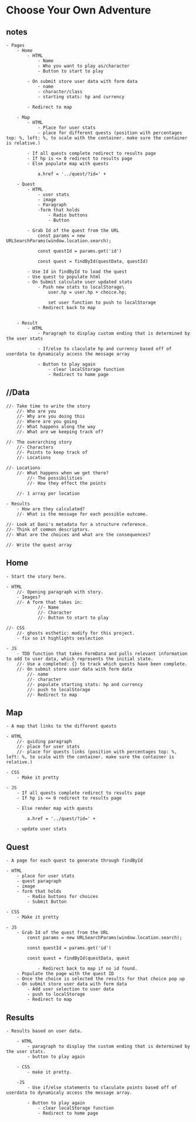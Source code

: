 # Choose Your Own Adventure 

## notes

    - Pages
        - Home
            - HTML
                - Name
                - Who you want to play as/character
                - Button to start to play

            - On submit store user data with form data
                - name
                - character/class
                - starting stats: hp and currency

            - Redirect to map

        - Map
            - HTML
                - Place for user stats
                - place for different quests (position with percentages top: %, left: %, to scale with the container. make sure the container is relative.)

            - If all quests complete redirect to results page
            - If hp is <= 0 redirect to results page
            - Else populate map with quests

                a.href = '../quest/?id=' + 

        - Quest
            - HTML
                - user stats
                - image
                - Paragraph
                -form that holds
                    - Radio buttons
                    - Button

            - Grab Id of the quest from the URL
                const params = new URLSearchParams(window.location.search);

                const questId = params.get('id')

                const quest = findById(questData, questId)

            - Use Id in findById to load the quest
            - Use quest to populate html
            - On Submit calculate user updated stats
                - Push new stats to localStorage\
                    user.hp = user.hp + choice.hp;

                    set user function to push to localStorage
                - Redirect back to map


        - Result
            - HTML
                - Paragraph to display custom ending that is determined by the user stats

                - If/else to claculate hp and currency based off of userdata to dynamicaly access the message array

                - Button to play again 
                    - clear localStorage function
                    - Redirect to home page

## //Data

    //- Take time to write the story
        //- Who are you
        //- Why are you doing this
        //- Where are you going
        //- What happens along the way
        //- What are we keeping track of?

    //- The overarching story
        //- Characters
        //- Points to keep track of
        //- Locations

    //- Locations
        //- What happens when we get there?
            //- The possibilities
            //- How they effect the points

        //- 1 array per location

    - Results 
        - How are they calculated?
        //- What is the message for each possible outcome.

    //- Look at Dani's metadata for a structure reference.
    //- Think of common descriptors.
    //- What are the choices and what are the consequences?

    //- Write the quest array

## Home

    - Start the story here.

    - HTML
        //- Opening paragraph with story.
        - Images?
        //- A form that takes in:
                //- Name
                //- Character
                //- Button to start to play

    //- CSS
        //- ghosts esthetic: modify for this project.
        - fix so it highlights seslection

    - JS
        - TDD function that takes FormData and pulls relevant information to add to user data, which represents the initial state.
        //- Use a completed: {} to track which quests have been complete.
        //- On submit store user data with form data
            //- name
            //- character
            //- populate starting stats: hp and currency
            //- push to localStorage
            //- Redirect to map

## Map

    - A map that links to the different quests

    - HTML 
        //- guiding paragraph
        //- place for user stats
        //- place for quests links (position with percentages top: %, left: %, to scale with the container. make sure the container is relative.)

    - CSS
        - Make it pretty

    - JS
        - If all quests complete redirect to results page
        - If hp is <= 0 redirect to results page

        - Else render map with quests

            a.href = '../quest/?id=' + 

        - update user stats

## Quest

    - A page for each quest to generate through findById

    - HTML
        - place for user stats
        - quest paragraph
        - image
        - form that holds
            - Radio buttons for choices
            - Submit Button

    - CSS
        - Make it pretty

    - JS
        - Grab Id of the quest from the URL
            const params = new URLSearchParams(window.location.search);

            const questId = params.get('id')

            const quest = findById(questData, quest

                - Redirect back to map if no id found.
        - Populate the page with the quest ID
        - Once the choice is selected the results for that choice pop up
        - On submit store user data with form data
            - Add user selection to user data
            - push to localStorage
            - Redirect to map

## Results

    - Results based on user data.

        - HTML
            - paragraph to display the custom ending that is determined by the user stats.
            - button to play again

        - CSS
            - make it pretty.

        -JS
            - Use if/else statements to claculate points based off of userdata to dynamicaly access the message array.

            - Button to play again 
                - clear localStorage function
                - Redirect to home page
